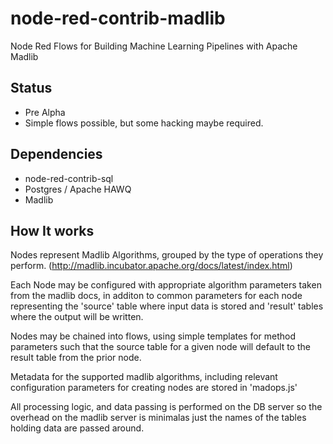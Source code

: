 # node-red-contrib-madlib

Node Red Flows for Building Machine Learning Pipelines with Apache Madlib

## Status

- Pre Alpha
- Simple flows possible, but some hacking maybe required.  

##  Dependencies

- node-red-contrib-sql
- Postgres / Apache HAWQ
- Madlib

## How It works

Nodes represent Madlib Algorithms, grouped by the type of operations they perform. (http://madlib.incubator.apache.org/docs/latest/index.html)

Each Node may be configured with appropriate algorithm parameters taken from the madlib docs, in additon to common parameters for each node representing the 'source' table where input data is stored and 'result' tables where the output will be written. 

Nodes may be chained into flows, using simple  templates for method parameters such that the source table for a given node will default to the result table from the prior node.

Metadata for the supported madlib algorithms, including relevant configuration parameters for creating nodes  are stored in 'madops.js'

All processing logic, and data passing is performed on the DB server so the overhead on the madlib server is minimalas just the names of the tables holding data are passed around. 


